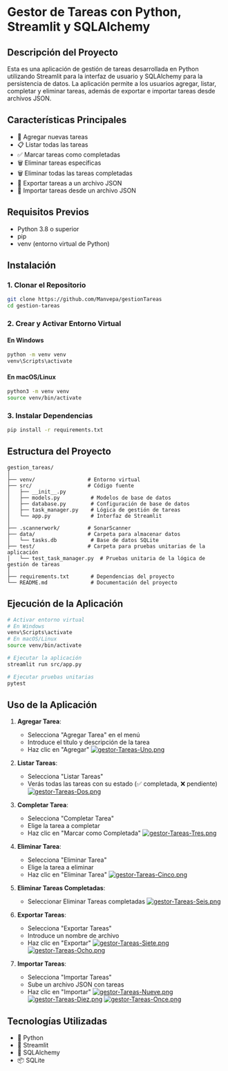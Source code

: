# Gestor de Tareas con Python, Streamlit y SQLAlchemy

## Descripción del Proyecto

Esta es una aplicación de gestión de tareas desarrollada en Python utilizando Streamlit para la interfaz de usuario y SQLAlchemy para la persistencia de datos. La aplicación permite a los usuarios agregar, listar, completar y eliminar tareas, además de exportar e importar tareas desde archivos JSON.

## Características Principales

- 📝 Agregar nuevas tareas
- 📋 Listar todas las tareas
- ✅ Marcar tareas como completadas
- 🗑️ Eliminar tareas específicas
- 🗑️ Eliminar todas las tareas completadas
- 💾 Exportar tareas a un archivo JSON
- 📂 Importar tareas desde un archivo JSON

## Requisitos Previos

- Python 3.8 o superior
- pip
- venv (entorno virtual de Python)

## Instalación

### 1. Clonar el Repositorio

```bash
git clone https://github.com/Manvepa/gestionTareas
cd gestion-tareas
```

### 2. Crear y Activar Entorno Virtual

#### En Windows
```bash
python -m venv venv
venv\Scripts\activate
```

#### En macOS/Linux
```bash
python3 -m venv venv
source venv/bin/activate
```

### 3. Instalar Dependencias

```bash
pip install -r requirements.txt
```

## Estructura del Proyecto

```
gestion_tareas/
│
├── venv/                 # Entorno virtual
├── src/                  # Código fuente
│   ├── __init__.py
│   ├── models.py          # Modelos de base de datos
│   ├── database.py        # Configuración de base de datos
│   ├── task_manager.py    # Lógica de gestión de tareas
│   └── app.py             # Interfaz de Streamlit
│
├── .scannerwork/         # SonarScanner
├── data/                 # Carpeta para almacenar datos
│   └── tasks.db           # Base de datos SQLite
├── test/                 # Carpeta para pruebas unitarias de la aplicación
│   └── test_task_manager.py  # Pruebas unitaria de la lógica de gestión de tareas
│
├── requirements.txt       # Dependencias del proyecto
└── README.md              # Documentación del proyecto
```

## Ejecución de la Aplicación

```bash
# Activar entorno virtual
# En Windows
venv\Scripts\activate
# En macOS/Linux
source venv/bin/activate

# Ejecutar la aplicación
streamlit run src/app.py

# Ejecutar pruebas unitarias
pytest
```

## Uso de la Aplicación

1. **Agregar Tarea**: 
   - Selecciona "Agregar Tarea" en el menú
   - Introduce el título y descripción de la tarea
   - Haz clic en "Agregar"
[![gestor-Tareas-Uno.png](https://i.postimg.cc/LsRCr4t2/gestor-Tareas-Uno.png)](https://postimg.cc/87KmvSX0)

2. **Listar Tareas**:
   - Selecciona "Listar Tareas"
   - Verás todas las tareas con su estado (✅ completada, ❌ pendiente)
[![gestor-Tareas-Dos.png](https://i.postimg.cc/NfDk58mq/gestor-Tareas-Dos.png)](https://postimg.cc/Yh4WPWdb)

3. **Completar Tarea**:
   - Selecciona "Completar Tarea"
   - Elige la tarea a completar
   - Haz clic en "Marcar como Completada"
[![gestor-Tareas-Tres.png](https://i.postimg.cc/ZRLCVHTJ/gestor-Tareas-Tres.png)](https://postimg.cc/qhzJ78hF)

4. **Eliminar Tarea**:
   - Selecciona "Eliminar Tarea"
   - Elige la tarea a eliminar
   - Haz clic en "Eliminar Tarea"
[![gestor-Tareas-Cinco.png](https://i.postimg.cc/65xBynw0/gestor-Tareas-Cinco.png)](https://postimg.cc/rzjBHdD0)
  
5. **Eliminar Tareas Completadas**:
   - Seleccionar Eliminar Tareas completadas
[![gestor-Tareas-Seis.png](https://i.postimg.cc/wBrpHs0D/gestor-Tareas-Seis.png)](https://postimg.cc/hJVw1hFG)

7. **Exportar Tareas**:
   - Selecciona "Exportar Tareas"
   - Introduce un nombre de archivo
   - Haz clic en "Exportar"
[![gestor-Tareas-Siete.png](https://i.postimg.cc/kgZMcZKQ/gestor-Tareas-Siete.png)](https://postimg.cc/sMYRfTnx)
[![gestor-Tareas-Ocho.png](https://i.postimg.cc/26X3s6Bt/gestor-Tareas-Ocho.png)](https://postimg.cc/TLgRmT0j)

8. **Importar Tareas**:
   - Selecciona "Importar Tareas"
   - Sube un archivo JSON con tareas
   - Haz clic en "Importar"
[![gestor-Tareas-Nueve.png](https://i.postimg.cc/6pdzL77t/gestor-Tareas-Nueve.png)](https://postimg.cc/87zhTzB0)
[![gestor-Tareas-Diez.png](https://i.postimg.cc/V63DWXFs/gestor-Tareas-Diez.png)](https://postimg.cc/zbFCJbM4)
[![gestor-Tareas-Once.png](https://i.postimg.cc/wTpm5tgq/gestor-Tareas-Once.png)](https://postimg.cc/kDTGqg2z)

## Tecnologías Utilizadas

- 🐍 Python
- 🌊 Streamlit
- 💾 SQLAlchemy
- 📦 SQLite
